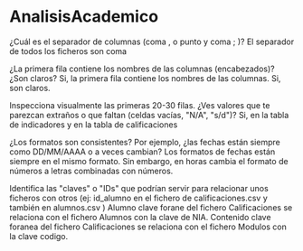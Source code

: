 # AnalisisAcademico
¿Cuál es el separador de columnas (coma , o punto y coma ; )?
El separador de todos los ficheros son coma

 ¿La primera fila contiene los nombres de las columnas (encabezados)? ¿Son claros?
 Si, la primera fila contiene los nombres de las columnas. Si, son claros.
 
 Inspecciona visualmente las primeras 20-30 filas. ¿Ves valores que te parezcan extraños o que faltan 
(celdas vacías, "N/A", "s/d")?
Si, en la tabla de indicadores y en la tabla de calificaciones

¿Los formatos son consistentes? Por ejemplo, ¿las fechas están siempre como 
DD/MM/AAAA o a veces cambian?
Los formatos de fechas están siempre en el mismo formato.
Sin embargo, en horas cambia el formato de números a letras combinadas con números.

 Identifica las "claves" o "IDs" que podrían servir para relacionar unos ficheros con otros (ej: id_alumno en el fichero de calificaciones.csv y también en alumnos.csv )
 Alumno clave forane del fichero Calificaciones se relaciona con el fichero Alumnos con la clave de NIA.
 Contenido clave foranea del fichero Calificaciones se relaciona con el fichero Modulos con la clave codigo.
 
 
